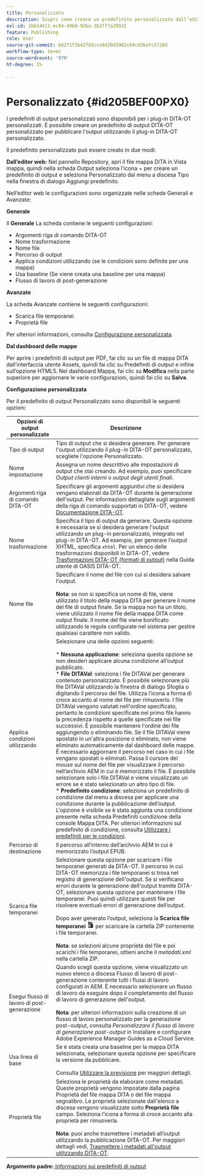 ```yaml
---
title: Personalizzato
description: Scopri come creare un predefinito personalizzato dall’editor web e dal dashboard delle mappe. Configura un predefinito di output personalizzato nelle guide AEM.
exl-id: 1bb14411-ec94-4960-92ba-3b2ff7a29932
feature: Publishing
role: User
source-git-commit: b82f1f3b42f85cce8420d3962c69cd3bafc5728d
workflow-type: tm+mt
source-wordcount: '979'
ht-degree: 1%

---
```


# Personalizzato {#id205BEF00PX0}

I predefiniti di output personalizzati sono disponibili per i plug-in DITA-OT personalizzati. È possibile creare un predefinito di output DITA-OT personalizzato per pubblicare l&#39;output utilizzando il plug-in DITA-OT personalizzato.

Il predefinito personalizzato può essere creato in due modi:

**Dall’editor web:** Nel pannello Repository, apri il file mappa DITA in Vista mappa, quindi nella scheda Output seleziona l’icona + per creare un predefinito di output e seleziona Personalizzato dal menu a discesa Tipo nella finestra di dialogo Aggiungi predefinito.

Nell’editor web le configurazioni sono organizzate nelle schede Generali e Avanzate:

**Generale**

Il **Generale** La scheda contiene le seguenti configurazioni:

- Argomenti riga di comando DITA-OT
- Nome trasformazione
- Nome file
- Percorso di output
- Applica condizioni utilizzando \(se le condizioni sono definite per una mappa\)
- Usa baseline \(Se viene creata una baseline per una mappa\)
- Flusso di lavoro di post-generazione

**Avanzate**

La scheda Avanzate contiene le seguenti configurazioni:

- Scarica file temporanei
- Proprietà file

Per ulteriori informazioni, consulta [Configurazione personalizzata](#id231KJA00REJ).

**Dal dashboard delle mappe**

Per aprire i predefiniti di output per PDF, fai clic su un file di mappa DITA dall’interfaccia utente Assets, quindi fai clic su Predefiniti di output e infine sull’opzione HTML5. Nel dashboard Mappa, fai clic su **Modifica** nella parte superiore per aggiornare le varie configurazioni, quindi fai clic su **Salva**.

**Configurazione personalizzata**

Per il predefinito di output Personalizzato sono disponibili le seguenti opzioni:

| Opzioni di output personalizzate | Descrizione |
| --- | --- |
| Tipo di output | Tipo di output che si desidera generare. Per generare l&#39;output utilizzando il plug-in DITA-OT personalizzato, scegliete l&#39;opzione Personalizzato. |
| Nome impostazione | Assegna un nome descrittivo alle impostazioni di output che stai creando. Ad esempio, puoi specificare _Output clienti interni_ o _output degli utenti finali_. |
| Argomenti riga di comando DITA-OT | Specificare gli argomenti aggiuntivi che si desidera vengano elaborati da DITA-OT durante la generazione dell&#39;output. Per informazioni dettagliate sugli argomenti della riga di comando supportati in DITA-OT, vedere [Documentazione DITA-OT](https://www.dita-ot.org/). |
| Nome trasformazione | Specifica il tipo di output da generare. Questa opzione è necessaria se si desidera generare l&#39;output utilizzando un plug-in personalizzato, integrato nel plug-in DITA-OT. Ad esempio, per generare l’output XHTML, specifica `xhtml`. Per un elenco delle trasformazioni disponibili in DITA-OT, vedere [Trasformazioni DITA-OT (formati di output)](http://www.dita-ot.org/2.3/user-guide/AvailableTransforms.html) nella Guida utente di OASIS DITA-OT. |
| Nome file | Specificare il nome del file con cui si desidera salvare l&#39;output.<br><br>**Nota**: se non si specifica un nome di file, viene utilizzato il titolo della mappa DITA per generare il nome del file di output finale. Se la mappa non ha un titolo, viene utilizzato il nome file della mappa DITA come output finale. Il nome del file viene bonificato utilizzando le regole configurate nel sistema per gestire qualsiasi carattere non valido. |
| Applica condizioni utilizzando | Selezionare una delle opzioni seguenti:<br><br>* **Nessuna applicazione**: seleziona questa opzione se non desideri applicare alcuna condizione all’output pubblicato.<br>* **File DITAVal**: seleziona i file DITAVal per generare contenuto personalizzato. È possibile selezionare più file DITAVal utilizzando la finestra di dialogo Sfoglia o digitando il percorso del file. Utilizza l’icona a forma di croce accanto al nome del file per rimuoverlo. I file DITAVal vengono valutati nell&#39;ordine specificato, pertanto le condizioni specificate nel primo file hanno la precedenza rispetto a quelle specificate nei file successivi. È possibile mantenere l&#39;ordine dei file aggiungendo o eliminando file. Se il file DITAVal viene spostato in un&#39;altra posizione o eliminato, non viene eliminato automaticamente dal dashboard delle mappe. È necessario aggiornare il percorso nel caso in cui i file vengano spostati o eliminati. Passa il cursore del mouse sul nome del file per visualizzare il percorso nell’archivio AEM in cui è memorizzato il file. È possibile selezionare solo i file DITAVal e viene visualizzato un errore se è stato selezionato un altro tipo di file.<br>* **Predefinito condizione**: seleziona un predefinito di condizione dal menu a discesa per applicare una condizione durante la pubblicazione dell’output. L&#39;opzione è visibile se è stata aggiunta una condizione presente nella scheda Predefiniti condizione della console Mappa DITA. Per ulteriori informazioni sul predefinito di condizione, consulta [Utilizzare i predefiniti per le condizioni](generate-output-use-condition-presets.md#id1825FL004PN). |
| Percorso di destinazione | Il percorso all’interno dell’archivio AEM in cui è memorizzato l’output EPUB. |
| Scarica file temporanei | Selezionare questa opzione per scaricare i file temporanei generati da DITA-OT. Il percorso in cui DITA-OT memorizza i file temporanei si trova nel registro di generazione dell&#39;output. Se si verificano errori durante la generazione dell&#39;output tramite DITA-OT, selezionare questa opzione per mantenere i file temporanei. Puoi quindi utilizzare questi file per risolvere eventuali errori di generazione dell’output.<br> <br>  Dopo aver generato l’output, seleziona la **Scarica file temporanei** ![icona scarica file temporanei](images/download-temp-files-icon.png) per scaricare la cartella ZIP contenente i file temporanei. <br><br> **Nota**: se selezioni alcune proprietà del file e poi scarichi i file temporanei, ottieni anche il *metadati.xml* nella cartella ZIP. |
| Esegui flusso di lavoro di post-generazione | Quando scegli questa opzione, viene visualizzato un nuovo elenco a discesa Flusso di lavoro di post-generazione contenente tutti i flussi di lavoro configurati in AEM. È necessario selezionare un flusso di lavoro da eseguire dopo il completamento del flusso di lavoro di generazione dell&#39;output.<br><br>**Nota**: per ulteriori informazioni sulla creazione di un flusso di lavoro personalizzato per la generazione post-output, consulta _Personalizzare il flusso di lavoro di generazione post-output_ in Installare e configurare Adobe Experience Manager Guides as a Cloud Service. |
| Usa linea di base | Se è stata creata una baseline per la mappa DITA selezionata, selezionare questa opzione per specificare la versione da pubblicare.<br><br>Consulta [Utilizzare la previsione](generate-output-use-baseline-for-publishing.md#id1825FI0J0PF) per maggiori dettagli. |
| Proprietà file | Seleziona le proprietà da elaborare come metadati. Queste proprietà vengono impostate dalla pagina Proprietà del file mappa DITA o del file mappa segnalibro. Le proprietà selezionate dall&#39;elenco a discesa vengono visualizzate sotto **Proprietà file** campo. Seleziona l’icona a forma di croce accanto alla proprietà per rimuoverla. <br><br>**Nota**: puoi anche trasmettere i metadati all’output utilizzando la pubblicazione DITA-OT. Per maggiori dettagli vedi, [Trasmettere i metadati all&#39;output utilizzando DITA-OT](pass-metadata-dita-ot.md#id21BJ00QD0XA). |

**Argomento padre:**[ Informazioni sui predefiniti di output](generate-output-understand-presets.md)
